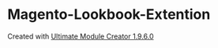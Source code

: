 # Magento-Lookbook-Extention

Created with [Ultimate Module Creator 1.9.6.0](https://github.com/tzyganu/UMC1.9)
